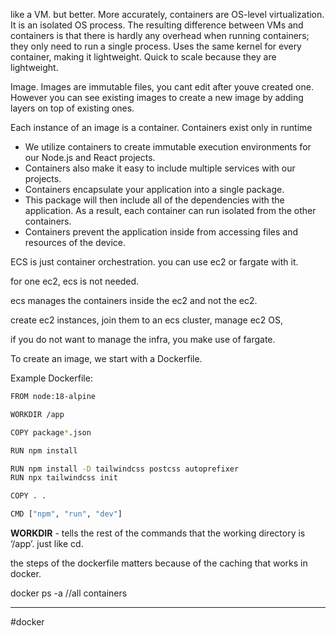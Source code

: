 
like a VM. but better. More accurately, containers are OS-level virtualization.
It is an isolated OS process.
The resulting difference between VMs and containers is that there is hardly any overhead when running containers; they only need to run a single process.
Uses the same kernel for every container, making it lightweight.
Quick to scale because they are lightweight.


Image. Images are immutable files, you cant edit after youve created one. However you can see existing images to create a new image by adding layers on top of existing ones.

Each instance of an image is a container. Containers exist only in runtime



- We utilize containers to create immutable execution environments for our Node.js and React projects.
- Containers also make it easy to include multiple services with our projects.
- Containers encapsulate your application into a single package.
- This package will then include all of the dependencies with the application. As a result, each container can run isolated from the other containers.
- Containers prevent the application inside from accessing files and resources of the device.

ECS is just container orchestration. you can use ec2 or fargate with it.

for one ec2, ecs is not needed.

ecs manages the containers inside the ec2 and not the ec2.

create ec2 instances, join them to an ecs cluster, manage ec2 OS,

if you do not want to manage the infra, you make use of fargate.

To create an image, we start with a Dockerfile.

Example Dockerfile:

```bash
FROM node:18-alpine

WORKDIR /app

COPY package*.json

RUN npm install

RUN npm install -D tailwindcss postcss autoprefixer
RUN npx tailwindcss init

COPY . .

CMD ["npm", "run", "dev"]
```

**WORKDIR** - tells the rest of the commands that the working directory is ‘/app’. just like cd.

the steps of the dockerfile matters because of the caching that works in docker.

docker ps -a //all containers

---
#docker